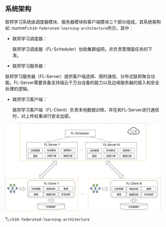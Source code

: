 ## 系统架构

联邦学习系统由调度器模块、服务器模块和客户端模块三个部分组成，其系统架构如 :numref:`ch10-federated-learning-architecture`所示。其中：

- 联邦学习调度器：

  联邦学习调度器（FL-Scheduler）协助集群组网，并负责管理面任务的下发。

-  联邦学习服务器：

  联邦学习服务器（FL-Server）提供客户端选择、限时通信、分布式联邦聚合功能。FL-Server需要具备支持端云千万台设备的能力以及边缘服务器的接入和安全处理的逻辑。

- 联邦学习客户端：

  联邦学习客户端（FL-Client）负责本地数据训练，并在和FL-Server进行通信时，对上传权重进行安全加密。

![联邦学习系统架构图](../img/ch10/ch10-federated-learning-architecture.png)

:label:`ch10-federated-learning-architecture`

